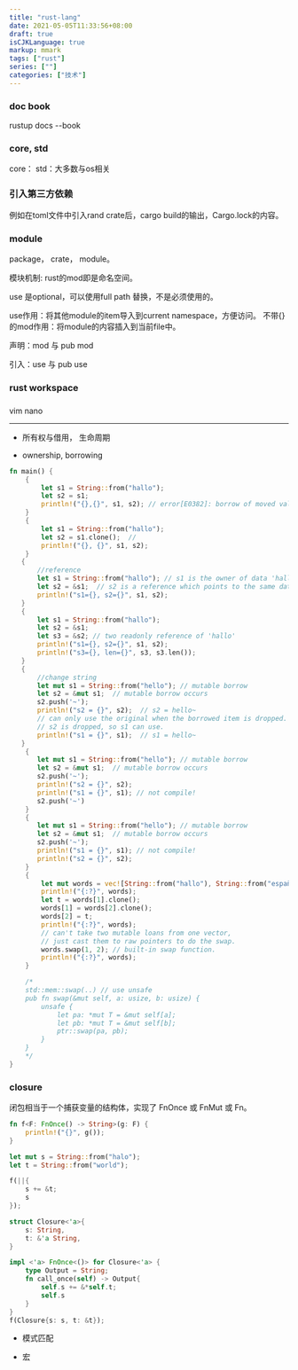 ```yaml
---
title: "rust-lang"
date: 2021-05-05T11:33:56+08:00
draft: true
isCJKLanguage: true
markup: mmark
tags: ["rust"]
series: [""]
categories: ["技术"]
---
```


### doc book

rustup docs --book

### core, std

core：
std：大多数与os相关

### 引入第三方依赖

例如在toml文件中引入rand crate后，cargo build的输出，Cargo.lock的内容。

### module

package， crate， module。

模块机制: rust的mod即是命名空间。

use 是optional，可以使用full path 替换，不是必须使用的。

use作用：将其他module的item导入到current namespace，方便访问。
不带{}的mod作用：将module的内容插入到当前file中。

声明：mod 与 pub mod

引入：use 与 pub use

### rust workspace 



<!-- ![image](go-project-structure.svg) -->

### 

vim nano

---


+ 所有权与借用， 生命周期

+ ownership, borrowing

```rust
fn main() {
    {
        let s1 = String::from("hallo");
        let s2 = s1;
        println!("{},{}", s1, s2); // error[E0382]: borrow of moved value: `s1`.
    }
    {
        let s1 = String::from("hallo");
        let s2 = s1.clone();  //
        println!("{}, {}", s1, s2);
    }
   {
       //reference
       let s1 = String::from("hallo"); // s1 is the owner of data 'hallo'.
       let s2 = &s1;  // s2 is a reference which points to the same data.
       println!("s1={}, s2={}", s1, s2);
   }
   {
       let s1 = String::from("hallo");
       let s2 = &s1; 
       let s3 = &s2; // two readonly reference of 'hallo'
       println!("s1={}, s2={}", s1, s2);
       println!("s3={}, len={}", s3, s3.len());
   }
   {
       //change string
       let mut s1 = String::from("hello"); // mutable borrow
       let s2 = &mut s1;  // mutable borrow occurs
       s2.push('~');
       println!("s2 = {}", s2);  // s2 = hello~
       // can only use the original when the borrowed item is dropped.
       // s2 is dropped, so s1 can use.
       println!("s1 = {}", s1);  // s1 = hello~  
   }
    {
       let mut s1 = String::from("hello"); // mutable borrow
       let s2 = &mut s1;  // mutable borrow occurs
       s2.push('~');
       println!("s2 = {}", s2); 
       println!("s1 = {}", s1); // not compile!
       s2.push('~') 
    }
    {
       let mut s1 = String::from("hello"); // mutable borrow
       let s2 = &mut s1;  // mutable borrow occurs
       s2.push('~');
       println!("s1 = {}", s1); // not compile!
       println!("s2 = {}", s2); 
    }
    {
        let mut words = vec![String::from("hallo"), String::from("español"), String::from("brett")];
        println!("{:?}", words);
        let t = words[1].clone();
        words[1] = words[2].clone();
        words[2] = t;
        println!("{:?}", words);
        // can't take two mutable loans from one vector,
        // just cast them to raw pointers to do the swap.
        words.swap(1, 2); // built-in swap function.
        println!("{:?}", words);
    }

    /*
    std::mem::swap(..) // use unsafe
    pub fn swap(&mut self, a: usize, b: usize) {
        unsafe {
            let pa: *mut T = &mut self[a];
            let pb: *mut T = &mut self[b];
            ptr::swap(pa, pb);
        }
    }
    */
}

```

### closure

闭包相当于一个捕获变量的结构体，实现了 FnOnce 或 FnMut 或 Fn。

```rust
fn f<F: FnOnce() -> String>(g: F) {
    println!("{}", g());
}

let mut s = String::from("halo");
let t = String::from("world");

f(||{
    s += &t;
    s
});

```

```rust
struct Closure<'a>{
    s: String,
    t: &'a String,
}

impl <'a> FnOnce<()> for Closure<'a> {
    type Output = String;
    fn call_once(self) -> Output{
        self.s += &*self.t;
        self.s
    }
}
f(Closure{s: s, t: &t});

```



+ 模式匹配

+ 宏